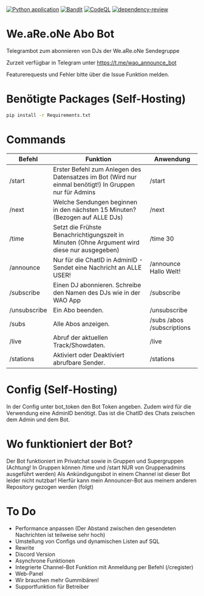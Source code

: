 [![Python application](https://github.com/DjQuro/wao-abo-bot/actions/workflows/python-app.yml/badge.svg)](https://github.com/DjQuro/wao-abo-bot/actions/workflows/python-app.yml)
[![Bandit](https://github.com/DjQuro/wao-abo-bot/actions/workflows/bandit.yml/badge.svg)](https://github.com/DjQuro/wao-abo-bot/actions/workflows/bandit.yml)
[![CodeQL](https://github.com/DjQuro/wao-abo-bot/actions/workflows/codeql.yml/badge.svg)](https://github.com/DjQuro/wao-abo-bot/actions/workflows/codeql.yml)
[![dependency-review](https://github.com/DjQuro/wao-abo-bot/actions/workflows/dependency-review.yml/badge.svg)](https://github.com/DjQuro/wao-abo-bot/actions/workflows/dependency-review.yml)

# We.aRe.oNe Abo Bot
Telegrambot zum abonnieren von DJs der We.aRe.oNe Sendegruppe

Zurzeit verfügbar in Telegram unter https://t.me/wao_announce_bot

Featurerequests und Fehler bitte über die Issue Funktion melden.

# Benötigte Packages (Self-Hosting)
```bash
pip install -r Requirements.txt
```

# Commands
| Befehl | Funktion | Anwendung |
|----------|----------|----------|
| /start  | Erster Befehl zum Anlegen des Datensatzes im Bot (Wird nur einmal benötigt!) In Gruppen nur für Admins | /start  |
| /next  | Welche Sendungen beginnen in den nächsten 15 Minuten? (Bezogen auf ALLE DJs)  | /next |
| /time  | Setzt die Frühste Benachrichtigungszeit in Minuten (Ohne Argument wird diese nur ausgegeben) | /time 30  |
| /announce  | Nur für die ChatID in AdminID - Sendet eine Nachricht an ALLE USER! | /announce Hallo Welt!  |
| /subscribe  | Einen DJ abonnieren. Schreibe den Namen des DJs wie in der WAO App  | /subscribe  |
| /unsubscribe  | Ein Abo beenden.  | /unsubscribe  |
| /subs  | Alle Abos anzeigen.  | /subs /abos /subscriptions  |
| /live  | Abruf der aktuellen Track/Showdaten.  | /live  |
| /stations  | Aktiviert oder Deaktiviert abrufbare Sender.  | /stations  |


# Config (Self-Hosting)
In der Config unter bot_token den Bot Token angeben. Zudem wird für die Verwendung eine AdminID benötigt. Das ist die ChatID des Chats zwischen dem Admin und dem Bot.

# Wo funktioniert der Bot?
Der Bot funktioniert im Privatchat sowie in Gruppen und Supergruppen (Achtung! In Gruppen können /time und /start NUR von Gruppenadmins ausgeführt werden)
Als Ankündigungsbot in einem Channel ist dieser Bot leider nicht nutzbar! Hierfür kann mein Announcer-Bot aus meinem anderen Repository gezogen werden (folgt)

# To Do
- Performance anpassen (Der Abstand zwischen den gesendeten Nachrichten ist teilweise sehr hoch)
- Umstellung von Configs und dynamischen Listen auf SQL
- Rewrite
- Discord Version
- Asynchrone Funktionen
- Integrierte Channel-Bot Funktion mit Anmeldung per Befehl (/cregister)
- Web-Panel
- Wir brauchen mehr Gummibären!
- Supportfunktion für Betreiber
